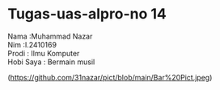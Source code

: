 # Tugas-uas-alpro-no 14 <br/>
Nama   :Muhammad Nazar <br/>
Nim    :I.2410169 <br/>
Prodi : Ilmu Komputer <br/>
Hobi Saya : Bermain musil <br/>


(https://github.com/31nazar/pict/blob/main/Bar%20Pict.jpeg)
